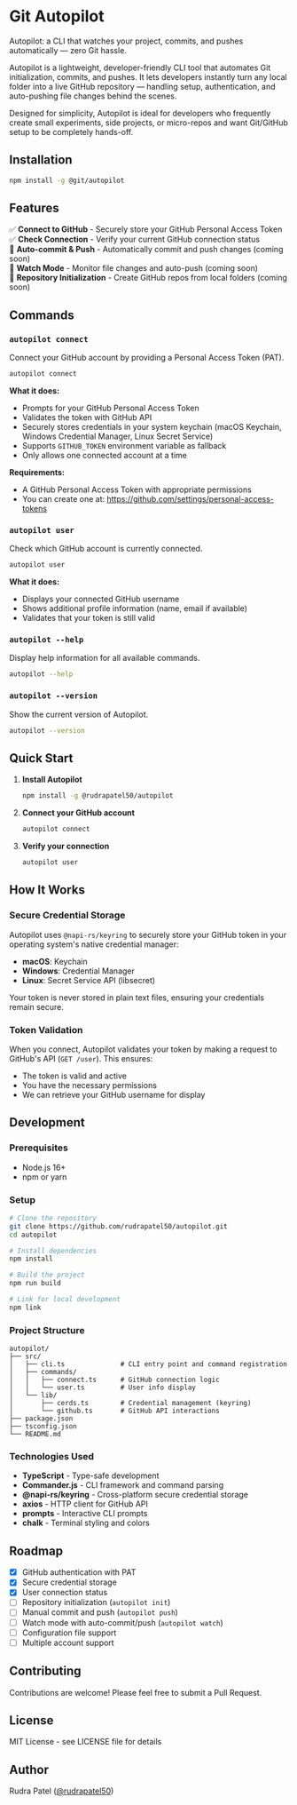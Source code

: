 # Git Autopilot

Autopilot: a CLI that watches your project, commits, and pushes automatically — zero Git hassle.

Autopilot is a lightweight, developer-friendly CLI tool that automates Git initialization, commits, and pushes.
It lets developers instantly turn any local folder into a live GitHub repository — handling setup, authentication, and auto-pushing file changes behind the scenes.

Designed for simplicity, Autopilot is ideal for developers who frequently create small experiments, side projects, or micro-repos and want Git/GitHub setup to be completely hands-off.

## Installation

```bash
npm install -g @git/autopilot
```

## Features

✅ **Connect to GitHub** - Securely store your GitHub Personal Access Token  
✅ **Check Connection** - Verify your current GitHub connection status  
🚧 **Auto-commit & Push** - Automatically commit and push changes (coming soon)  
🚧 **Watch Mode** - Monitor file changes and auto-push (coming soon)  
🚧 **Repository Initialization** - Create GitHub repos from local folders (coming soon)

## Commands

### `autopilot connect`

Connect your GitHub account by providing a Personal Access Token (PAT).

```bash
autopilot connect
```

**What it does:**

-   Prompts for your GitHub Personal Access Token
-   Validates the token with GitHub API
-   Securely stores credentials in your system keychain (macOS Keychain, Windows Credential Manager, Linux Secret Service)
-   Supports `GITHUB_TOKEN` environment variable as fallback
-   Only allows one connected account at a time

**Requirements:**

-   A GitHub Personal Access Token with appropriate permissions
-   You can create one at: https://github.com/settings/personal-access-tokens

### `autopilot user`

Check which GitHub account is currently connected.

```bash
autopilot user
```

**What it does:**

-   Displays your connected GitHub username
-   Shows additional profile information (name, email if available)
-   Validates that your token is still valid

### `autopilot --help`

Display help information for all available commands.

```bash
autopilot --help
```

### `autopilot --version`

Show the current version of Autopilot.

```bash
autopilot --version
```

## Quick Start

1. **Install Autopilot**

    ```bash
    npm install -g @rudrapatel50/autopilot
    ```

2. **Connect your GitHub account**

    ```bash
    autopilot connect
    ```

3. **Verify your connection**
    ```bash
    autopilot user
    ```

## How It Works

### Secure Credential Storage

Autopilot uses `@napi-rs/keyring` to securely store your GitHub token in your operating system's native credential manager:

-   **macOS**: Keychain
-   **Windows**: Credential Manager
-   **Linux**: Secret Service API (libsecret)

Your token is never stored in plain text files, ensuring your credentials remain secure.

### Token Validation

When you connect, Autopilot validates your token by making a request to GitHub's API (`GET /user`). This ensures:

-   The token is valid and active
-   You have the necessary permissions
-   We can retrieve your GitHub username for display

## Development

### Prerequisites

-   Node.js 16+
-   npm or yarn

### Setup

```bash
# Clone the repository
git clone https://github.com/rudrapatel50/autopilot.git
cd autopilot

# Install dependencies
npm install

# Build the project
npm run build

# Link for local development
npm link
```

### Project Structure

```
autopilot/
├── src/
│   ├── cli.ts              # CLI entry point and command registration
│   ├── commands/
│   │   ├── connect.ts      # GitHub connection logic
│   │   └── user.ts         # User info display
│   └── lib/
│       ├── cerds.ts        # Credential management (keyring)
│       └── github.ts       # GitHub API interactions
├── package.json
├── tsconfig.json
└── README.md
```

### Technologies Used

-   **TypeScript** - Type-safe development
-   **Commander.js** - CLI framework and command parsing
-   **@napi-rs/keyring** - Cross-platform secure credential storage
-   **axios** - HTTP client for GitHub API
-   **prompts** - Interactive CLI prompts
-   **chalk** - Terminal styling and colors

## Roadmap

-   [x] GitHub authentication with PAT
-   [x] Secure credential storage
-   [x] User connection status
-   [ ] Repository initialization (`autopilot init`)
-   [ ] Manual commit and push (`autopilot push`)
-   [ ] Watch mode with auto-commit/push (`autopilot watch`)
-   [ ] Configuration file support
-   [ ] Multiple account support

## Contributing

Contributions are welcome! Please feel free to submit a Pull Request.

## License

MIT License - see LICENSE file for details

## Author

Rudra Patel ([@rudrapatel50](https://github.com/rudrapatel50))
